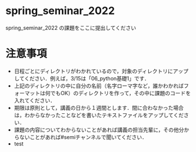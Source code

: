 # spring_seminar_2022
spring_seminar_2022 の課題をここに提出してください

# 注意事項
- 日程ごとにディレクトリがわかれているので，対象のディレクトリにアップしてください．例えば，3/15は「06_python基礎1」です．
- 上記のディレクトリの中に自分の名前（名字ローマ字など，誰かわかればフォーマットは何でもOK）のディレクトリを作って，その中に課題のコードを入れてください．
- 期限は原則として，講義の日から１週間とします．間に合わなかった場合は，わからなかったことなどを書いたテキストファイルをアップしてください．
- 課題の内容についてわからないことがあれば講義の担当先輩に，その他分からないことがあれば#semiチャンネルで聞いてください．
- test
